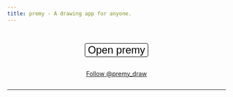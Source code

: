```yaml
---
title: premy - A drawing app for anyone.
---
```


<script type="module">
  import "https://cdn.jsdelivr.net/npm/premy@10.0.0";
</script>

<style>
  .intro {
    transform: unset;
  }

  .navbar-fixed-bottom, .navbar-fixed-top {
    position: absolute;
  }

  #action-container {
    display: flex;
    align-items: center;
    flex-direction: column;
    gap: 16px;
  }

  #open-button {
    -webkit-appearance: none;
    -moz-appearance: none;
    appearance: none;
    background-color: #ffffff;
    border: 1px solid #000000;
    border-radius: 4px;
    font-size: x-large;
  }

  #examples-container {
    display: flex;
    justify-content: center;
    flex-wrap: wrap;
    gap: 8px;
  }
</style>

&nbsp;

<div id="action-container">
  <button id="open-button">Open premy</button>

<a href="https://twitter.com/premy_draw?ref_src=twsrc%5Etfw" class="twitter-follow-button" data-show-count="false">Follow @premy_draw</a>

</div>

<div id="examples-container"></div>

---

<premy-dialog id="dialog"></premy-dialog>

<script async src="https://platform.twitter.com/widgets.js" charset="utf-8"></script>

<script type="module">
  if ("serviceWorker" in navigator) {
    await navigator.serviceWorker.register("./serviceWorker.js");
  }
</script>

<script type="module">
  const dialog = document.querySelector("#dialog");
  const openButton = document.querySelector("#open-button");
  dialog.addEventListener("premyClose", () => {
    dialog.removeAttribute("open");
  });

  const premyDBOpenRequest = indexedDB.open("premy", 2);

  premyDBOpenRequest.onsuccess = () => {
    const premyDB = premyDBOpenRequest.result;

    openButton.addEventListener("click", async () => {
      const transaction = premyDB.transaction(["history"], "readonly");
      const historyStore = transaction.objectStore("history");
      const historyGetAllRequest = historyStore.getAll();
      await new Promise((resolve, reject) => {
        historyGetAllRequest.onsuccess = resolve;
        historyGetAllRequest.onerror = reject;
      });
      const history = historyGetAllRequest.result;
      dialog.setHistory(history);
      dialog.setAttribute("open", "");
    });

    dialog.addEventListener("premyHistoryChange", async (event) => {
      const { historyMaxLength, pushed } = event.detail;

      const transaction = premyDB.transaction(["history"], "readwrite");
      const historyStore = transaction.objectStore("history");
      for (const dataURL of pushed) {
        historyStore.add(dataURL);
      }

      const historyGetAllKeysRequest = historyStore.getAllKeys();
      await new Promise((resolve, reject) => {
        historyGetAllKeysRequest.onsuccess = resolve;
        historyGetAllKeysRequest.onerror = reject;
      });
      const historyKeys = historyGetAllKeysRequest.result;
      const removedHistoryKeys = historyKeys.slice(
        0,
        Math.max(historyKeys.length - historyMaxLength, 0)
      );
      for (const historyKey of removedHistoryKeys) {
        historyStore.delete(historyKey);
      }
    });
  };

  premyDBOpenRequest.onerror = () => {
    openButton.addEventListener("click", () => {
      dialog.setAttribute("open", "");
    });
  };

  premyDBOpenRequest.onupgradeneeded = async (event) => {
    const premyDB = premyDBOpenRequest.result;
    const transaction = premyDBOpenRequest.transaction;
    let version = event.oldVersion;

    if (version === 0) {
      const etcStore = premyDB.createObjectStore("etc");
      const image = localStorage.getItem("premy-image");
      if (image) {
        etcStore.put([image], "history");
      }
      localStorage.removeItem("premy-image");
      version++;
    }

    if (version === 1) {
      const etcStore = transaction.objectStore("etc");
      const historyGetRequest = etcStore.get("history");
      await new Promise((resolve, reject) => {
        historyGetRequest.onsuccess = resolve;
        historyGetRequest.onerror = reject;
      });
      const history = historyGetRequest.result ?? [];

      const historyStore = premyDB.createObjectStore("history", {
        autoIncrement: true,
      });
      for (const dataURL of history) {
        historyStore.add(dataURL);
      }

      premyDB.deleteObjectStore("etc");
      version++;
    }
  };
</script>

<script type="module">
  const examplesResponse = await fetch("./examples.json");
  if (!examplesResponse.ok) {
    throw new Error("Failed to fetch examples.json");
  }
  const examples = await examplesResponse.json();

  const links =
    [...examples.relatedPages.links1hop]
    .sort(() => Math.random() - 0.5);
  const examplesContainerElement = document.querySelector("#examples-container");

  for (const { title, image } of links) {
    const linkElement = document.createElement("a");
    linkElement.href = `https://scrapbox.io/hata6502/${encodeURIComponent(title)}`;
    linkElement.target = "_blank";

    const imageElement = document.createElement("img");
    imageElement.alt = title;
    imageElement.src = image;
    imageElement.loading = "lazy";
    imageElement.style.width = "224px";
    imageElement.style.borderBottom = "1px solid #337ab7";

    linkElement.append(imageElement);
    examplesContainerElement.append(linkElement);
  }
</script>
